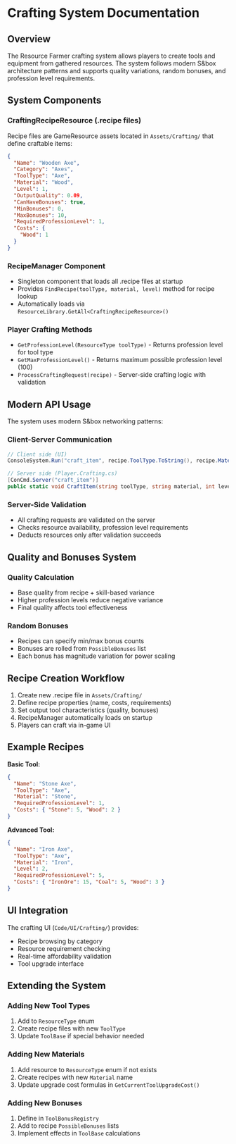 # Crafting System Documentation

## Overview

The Resource Farmer crafting system allows players to create tools and equipment from gathered resources. The system follows modern S&box architecture patterns and supports quality variations, random bonuses, and profession level requirements.

## System Components

### CraftingRecipeResource (.recipe files)

Recipe files are GameResource assets located in `Assets/Crafting/` that define craftable items:

```json
{
  "Name": "Wooden Axe",
  "Category": "Axes",
  "ToolType": "Axe",
  "Material": "Wood",
  "Level": 1,
  "OutputQuality": 0.09,
  "CanHaveBonuses": true,
  "MinBonuses": 0,
  "MaxBonuses": 10,
  "RequiredProfessionLevel": 1,
  "Costs": {
    "Wood": 1
  }
}
```

### RecipeManager Component

- Singleton component that loads all .recipe files at startup
- Provides `FindRecipe(toolType, material, level)` method for recipe lookup
- Automatically loads via `ResourceLibrary.GetAll<CraftingRecipeResource>()`

### Player Crafting Methods

- `GetProfessionLevel(ResourceType toolType)` - Returns profession level for tool type
- `GetMaxProfessionLevel()` - Returns maximum possible profession level (100)
- `ProcessCraftingRequest(recipe)` - Server-side crafting logic with validation

## Modern API Usage

The system uses modern S&box networking patterns:

### Client-Server Communication

```csharp
// Client side (UI)
ConsoleSystem.Run("craft_item", recipe.ToolType.ToString(), recipe.Material, recipe.Level.ToString());

// Server side (Player.Crafting.cs)
[ConCmd.Server("craft_item")]
public static void CraftItem(string toolType, string material, int level)
```

### Server-Side Validation

- All crafting requests are validated on the server
- Checks resource availability, profession level requirements
- Deducts resources only after validation succeeds

## Quality and Bonuses System

### Quality Calculation

- Base quality from recipe + skill-based variance
- Higher profession levels reduce negative variance
- Final quality affects tool effectiveness

### Random Bonuses

- Recipes can specify min/max bonus counts
- Bonuses are rolled from `PossibleBonuses` list
- Each bonus has magnitude variation for power scaling

## Recipe Creation Workflow

1. Create new .recipe file in `Assets/Crafting/`
2. Define recipe properties (name, costs, requirements)
3. Set output tool characteristics (quality, bonuses)
4. RecipeManager automatically loads on startup
5. Players can craft via in-game UI

## Example Recipes

**Basic Tool:**

```json
{
  "Name": "Stone Axe",
  "ToolType": "Axe",
  "Material": "Stone",
  "RequiredProfessionLevel": 1,
  "Costs": { "Stone": 5, "Wood": 2 }
}
```

**Advanced Tool:**

```json
{
  "Name": "Iron Axe",
  "ToolType": "Axe",
  "Material": "Iron",
  "Level": 2,
  "RequiredProfessionLevel": 5,
  "Costs": { "IronOre": 15, "Coal": 5, "Wood": 3 }
}
```

## UI Integration

The crafting UI (`Code/UI/Crafting/`) provides:

- Recipe browsing by category
- Resource requirement checking
- Real-time affordability validation
- Tool upgrade interface

## Extending the System

### Adding New Tool Types

1. Add to `ResourceType` enum
2. Create recipe files with new `ToolType`
3. Update `ToolBase` if special behavior needed

### Adding New Materials

1. Add resource to `ResourceType` enum if not exists
2. Create recipes with new `Material` name
3. Update upgrade cost formulas in `GetCurrentToolUpgradeCost()`

### Adding New Bonuses

1. Define in `ToolBonusRegistry`
2. Add to recipe `PossibleBonuses` lists
3. Implement effects in `ToolBase` calculations
